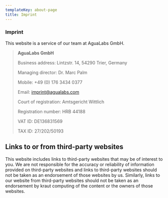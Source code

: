 ```yaml
---
templateKey: about-page
title: Imprint
---
```

### Imprint

This website is a service of our team at AguaLabs GmbH.

> **AguaLabs GmbH**
>
> Business address: Lintzstr. 14, 54290 Trier, Germany
>
> Managing director: Dr. Marc Palm
>
> Mobile: +49 (0) 176 3434 0377
>
> Email: imprint@agualabs.com
>
> Court of registration: Amtsgericht Wittlich
>
> Registration number: HRB 44188
>
> VAT ID: DE136831569
>
> TAX ID: 27/202/50193

## Links to or from third-party websites

This website includes links to third-party websites that may be of interest to you. We are not responsible for the accuracy or reliability of information provided on third-party websites and links to third-party websites should not be taken as an endorsement of those websites by us. Similarly, links to our website from third-party websites should not be taken as an endorsement by kraut computing of the content or the owners of those websites.
